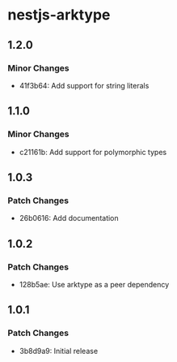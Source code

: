 # nestjs-arktype

## 1.2.0

### Minor Changes

- 41f3b64: Add support for string literals

## 1.1.0

### Minor Changes

- c21161b: Add support for polymorphic types

## 1.0.3

### Patch Changes

- 26b0616: Add documentation

## 1.0.2

### Patch Changes

- 128b5ae: Use arktype as a peer dependency

## 1.0.1

### Patch Changes

- 3b8d9a9: Initial release
